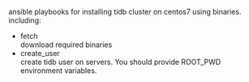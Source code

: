 ansible playbooks for installing tidb cluster on centos7 using binaries. including:
- fetch  
  download required binaries
- create_user  
  create tidb user on servers. You should provide ROOT_PWD environment variables.
